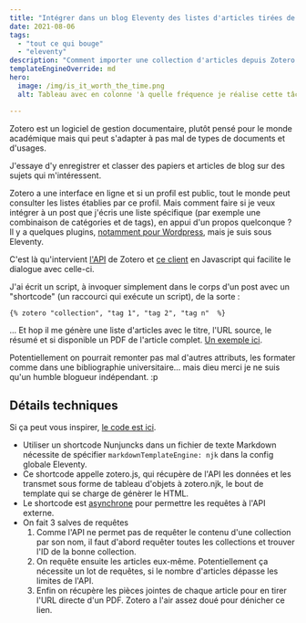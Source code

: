 ```yaml
---
title: "Intégrer dans un blog Eleventy des listes d'articles tirées de Zotero"
date: 2021-08-06
tags:
  - "tout ce qui bouge"
  - "eleventy"
description: "Comment importer une collection d'articles depuis Zotero et l'afficher dans Eleventy."
templateEngineOverride: md
hero:
  image: /img/is_it_worth_the_time.png
  alt: Tableau avec en colonne 'à quelle fréquence je réalise cette tâche' et en abscisses 'combien de temps je gagne en l'automatisant'

---
```


Zotero est un logiciel de gestion documentaire, plutôt pensé pour le monde académique mais qui peut s'adapter à pas mal de types de documents et d'usages.

J'essaye d'y enregistrer et classer des papiers et articles de blog sur des sujets qui m'intéressent.

Zotero a une interface en ligne et si un profil est public, tout le monde peut consulter les listes établies par ce profil. Mais comment faire si je veux intégrer à un post que j'écris une liste spécifique (par exemple une combinaison de catégories et de tags), en appui d'un propos quelconque ? Il y a quelques plugins, [notamment pour Wordpress](https://www.zotero.org/support/plugins#website_integration), mais je suis sous Eleventy.

C'est là qu'intervient [l'API](https://www.zotero.org/support/dev/web_api/v3/basics
) de Zotero et [ce client](https://github.com/tnajdek/zotero-api-client) en Javascript qui facilite le dialogue avec celle-ci.

J'ai écrit un script, à invoquer simplement dans le corps d'un post avec un "shortcode" (un raccourci qui exécute un script), de la sorte :


```
{% zotero "collection", "tag 1", "tag 2", "tag n"  %}
```

… Et hop il me génère une liste d'articles avec le titre, l'URL source, le résumé et si disponible un PDF de l'article complet. [Un exemple ici](https://toutcequibouge.net/blog/2021/08/bibliographie-sur-le-consentement-et-la-vie-privee/).

Potentiellement on pourrait remonter pas mal d'autres attributs,  les formater comme dans une bibliographie universitaire… mais dieu merci je ne suis qu'un humble blogueur indépendant. :p


## Détails techniques

Si ça peut vous inspirer, [le code est ici](https://github.com/baptiste-roullin/blog/blob/dev/src/utils/zotero.js).

- Utiliser un shortcode Nunjuncks dans un fichier de texte Markdown nécessite de spécifier `markdownTemplateEngine: njk` dans la config globale Eleventy.
- Ce shortcode appelle zotero.js, qui récupère de l'API les données et les transmet sous forme de tableau d'objets à zotero.njk, le bout de template qui se charge de génèrer le HTML.
- Le shortcode est [asynchrone](https://www.11ty.dev/docs/languages/nunjucks/#asynchronous-nunjucks-filters) pour permettre les requêtes à l'API externe.
- On fait 3 salves de requêtes
  1. Comme l'API ne permet pas de requêter le contenu d'une collection par son nom, il faut d'abord requêter toutes les collections et trouver l'ID de la bonne collection.
  2. On requête ensuite les articles eux-même. Potentiellement ça nécessite un lot de requêtes, si le nombre d'articles dépasse les limites de l'API.
  2. Enfin on récupère les pièces jointes de chaque article pour en tirer l'URL directe d'un PDF. Zotero a l'air assez doué pour dénicher ce lien.



